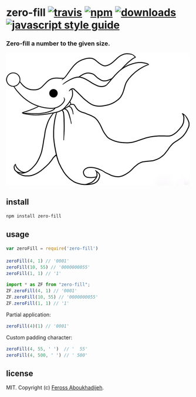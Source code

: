 # zero-fill [![travis][travis-image]][travis-url] [![npm][npm-image]][npm-url] [![downloads][downloads-image]][downloads-url] [![javascript style guide][standard-image]][standard-url]

[travis-image]: https://img.shields.io/travis/feross/zero-fill/master.svg
[travis-url]: https://travis-ci.org/feross/zero-fill
[npm-image]: https://img.shields.io/npm/v/zero-fill.svg
[npm-url]: https://npmjs.org/package/zero-fill
[downloads-image]: https://img.shields.io/npm/dm/zero-fill.svg
[downloads-url]: https://npmjs.org/package/zero-fill
[standard-image]: https://img.shields.io/badge/code_style-standard-brightgreen.svg
[standard-url]: https://standardjs.com

### Zero-fill a number to the given size.

![zero](https://raw.githubusercontent.com/feross/zero-fill/master/img.png)

## install

```
npm install zero-fill
```

## usage

```js
var zeroFill = require('zero-fill')

zeroFill(4, 1) // '0001'
zeroFill(10, 55) // '0000000055'
zeroFill(1, 1) // '1'
```

```typescript
import * as ZF from "zero-fill";
ZF.zeroFill(4, 1) // '0001'
ZF.zeroFill(10, 55) // '0000000055'
ZF.zeroFill(1, 1) // '1'
```

Partial application:

```js
zeroFill(4)(1) // '0001'
```

Custom padding character:

```js
zeroFill(4, 55, ' ')  // '  55'
zeroFill(4, 500, ' ') // ' 500'
```

## license

MIT. Copyright (c) [Feross Aboukhadijeh](http://feross.org).


